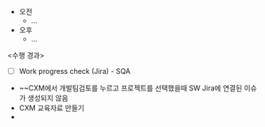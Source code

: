 - 오전
	- ...
- 오후
	- ...

<수행 경과>
- [ ] Work progress check (Jira) - SQA

- ~~CXM에서 개발팀검토를 누르고 프로젝트를 선택했을때 SW Jira에 연결된 이슈가 생성되지 않음
- CXM 교육자료 만들기
- 